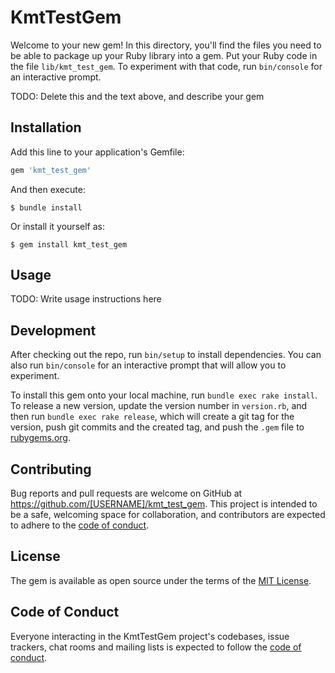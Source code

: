 # KmtTestGem

Welcome to your new gem! In this directory, you'll find the files you need to be able to package up your Ruby library into a gem. Put your Ruby code in the file `lib/kmt_test_gem`. To experiment with that code, run `bin/console` for an interactive prompt.

TODO: Delete this and the text above, and describe your gem

## Installation

Add this line to your application's Gemfile:

```ruby
gem 'kmt_test_gem'
```

And then execute:

    $ bundle install

Or install it yourself as:

    $ gem install kmt_test_gem

## Usage

TODO: Write usage instructions here

## Development

After checking out the repo, run `bin/setup` to install dependencies. You can also run `bin/console` for an interactive prompt that will allow you to experiment.

To install this gem onto your local machine, run `bundle exec rake install`. To release a new version, update the version number in `version.rb`, and then run `bundle exec rake release`, which will create a git tag for the version, push git commits and the created tag, and push the `.gem` file to [rubygems.org](https://rubygems.org).

## Contributing

Bug reports and pull requests are welcome on GitHub at https://github.com/[USERNAME]/kmt_test_gem. This project is intended to be a safe, welcoming space for collaboration, and contributors are expected to adhere to the [code of conduct](https://github.com/[USERNAME]/kmt_test_gem/blob/master/CODE_OF_CONDUCT.md).

## License

The gem is available as open source under the terms of the [MIT License](https://opensource.org/licenses/MIT).

## Code of Conduct

Everyone interacting in the KmtTestGem project's codebases, issue trackers, chat rooms and mailing lists is expected to follow the [code of conduct](https://github.com/[USERNAME]/kmt_test_gem/blob/master/CODE_OF_CONDUCT.md).
